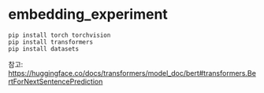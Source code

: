 # embedding_experiment

``` linux
pip install torch torchvision
pip install transformers
pip install datasets
```
참고: https://huggingface.co/docs/transformers/model_doc/bert#transformers.BertForNextSentencePrediction
